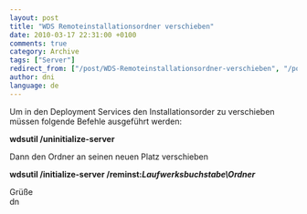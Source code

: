 ```yaml
---
layout: post
title: "WDS Remoteinstallationsordner verschieben"
date: 2010-03-17 22:31:00 +0100
comments: true
category: Archive
tags: ["Server"]
redirect_from: ["/post/WDS-Remoteinstallationsordner-verschieben", "/post/wds-remoteinstallationsordner-verschieben"]
author: dni
language: de
---
```

<!-- more -->
<p>Um in den Deployment Services den Installationsorder zu verschieben müssen folgende Befehle ausgeführt werden:</p>  <p><strong>wdsutil /uninitialize-server</strong></p>  <p>Dann den Ordner an seinen neuen Platz verschieben</p>  <p><strong>wdsutil /initialize-server /reminst:<em>Laufwerksbuchstabe\Ordner</em></strong></p>  <p>Grüße   <br />dn</p>

